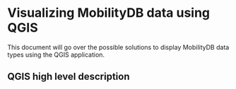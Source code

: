 # Visualizing MobilityDB data using QGIS
This document will go over the possible solutions to display MobilityDB data types using the QGIS application.

## QGIS high level description



